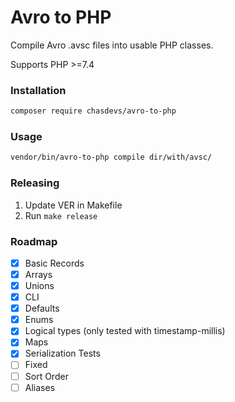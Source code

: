 # Avro to PHP

Compile Avro .avsc files into usable PHP classes.

Supports PHP >=7.4

### Installation
```bash
composer require chasdevs/avro-to-php
```

### Usage
```bash
vendor/bin/avro-to-php compile dir/with/avsc/
```

### Releasing
1. Update VER in Makefile
1. Run `make release`

### Roadmap

- [x] Basic Records
- [x] Arrays
- [x] Unions
- [x] CLI
- [x] Defaults
- [x] Enums
- [x] Logical types (only tested with timestamp-millis)
- [x] Maps
- [x] Serialization Tests
- [ ] Fixed
- [ ] Sort Order
- [ ] Aliases